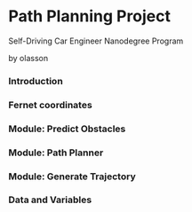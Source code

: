 # Path Planning Project
Self-Driving Car Engineer Nanodegree Program

by olasson

### Introduction

### Fernet coordinates

### Module: Predict Obstacles

### Module: Path Planner

### Module: Generate Trajectory

### Data and Variables
